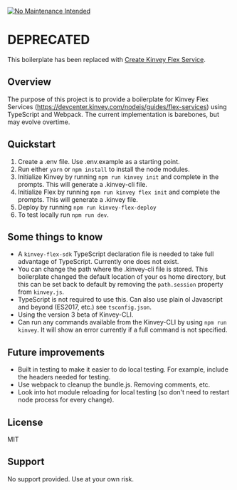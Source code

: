 [![No Maintenance Intended](http://unmaintained.tech/badge.svg)](http://unmaintained.tech/)
# DEPRECATED
This boilerplate has been replaced with [Create Kinvey Flex Service](https://github.com/dustintownsend/create-kinvey-flex-service).

## Overview
The purpose of this project is to provide a boilerplate for Kinvey Flex Services (https://devcenter.kinvey.com/nodejs/guides/flex-services) using TypeScript and Webpack.
The current implementation is barebones, but may evolve overtime.

## Quickstart
1. Create a .env file. Use .env.example as a starting point.
2. Run either `yarn` or `npm install` to install the node modules.
3. Initialize Kinvey by running `npm run kinvey init` and complete in the prompts. This will generate a .kinvey-cli file.
4. Initialize Flex by running `npm run kinvey flex init` and complete the prompts. This will generate a .kinvey file.
5. Deploy by running `npm run kinvey-flex-deploy`
6. To test locally run `npm run dev`.

## Some things to know
* A `kinvey-flex-sdk` TypeScript declaration file is needed to take full advantage of TypeScript. Currently one does not exist.
* You can change the path where the .kinvey-cli file is stored. This boilerplate changed the default location of your os home directory, but this can be set back to default by removing the `path.session` property from `kinvey.js`.
* TypeScript is not required to use this. Can also use plain ol Javascript and beyond (ES2017, etc.) see `tsconfig.json`.
* Using the version 3 beta of Kinvey-CLI.
* Can run any commands available from the Kinvey-CLI by using `npm run kinvey`. It will show an error currently if a full command is not specified.

## Future improvements
* Built in testing to make it easier to do local testing. For example, include the headers needed for testing.
* Use webpack to cleanup the bundle.js. Removing comments, etc.
* Look into hot module reloading for local testing (so don't need to restart node process for every change).

## License
MIT

## Support
No support provided. Use at your own risk.
